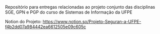 Repositório para entregas relacionadas ao projeto conjunto das disciplinas SGE, GPN e PGP do curso de Sistemas de Informação da UFPE

Notion do Projeto: https://www.notion.so/Projeto-Seguran-a-UFPE-f4b2dd07a984442ea6612505e09c605c
